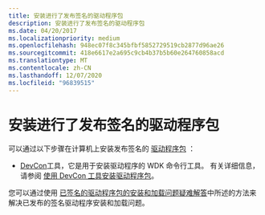 ```yaml
---
title: 安装进行了发布签名的驱动程序包
description: 安装进行了发布签名的驱动程序包
ms.date: 04/20/2017
ms.localizationpriority: medium
ms.openlocfilehash: 948ec07f8c345bfbf5852729519cb2877d96ae26
ms.sourcegitcommit: 418e6617e2a695c9cb4b37b5b60e264760858acd
ms.translationtype: MT
ms.contentlocale: zh-CN
ms.lasthandoff: 12/07/2020
ms.locfileid: "96839515"
---
```

# <a name="installing-a-release-signed-driver-package"></a>安装进行了发布签名的驱动程序包


可以通过以下步骤在计算机上安装发布签名的 [驱动程序包](driver-packages.md) ：

-   [DevCon](../devtest/devcon.md)工具，它是用于安装驱动程序的 WDK 命令行工具。 有关详细信息，请参阅 [使用 DevCon 工具安装驱动程序包](using-the-devcon-tool-to-install-a-driver-package.md)。

您可以通过使用 [已签名的驱动程序包的安装和加载问题疑难解答](./detecting-driver-load-errors.md)中所述的方法来解决已发布的签名驱动程序安装和加载问题。

 

